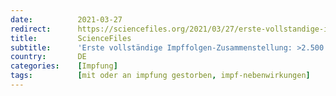 ```yaml
---
date:          2021-03-27
redirect:      https://sciencefiles.org/2021/03/27/erste-vollstandige-impffolgen-zusammenstellung-2-500-tote-nach-impfung-mit-bnt162b2-comirnaty-nebenwirkungen-fullen-124-seiten/
title:         ScienceFiles
subtitle:      'Erste vollständige Impffolgen-Zusammenstellung: >2.500 Tote nach Impfung mit BNT162b2/Comirnaty: Nebenwirkungen füllen 124 Seiten !'
country:       DE
categories:    [Impfung]
tags:          [mit oder an impfung gestorben, impf-nebenwirkungen]
---
```

